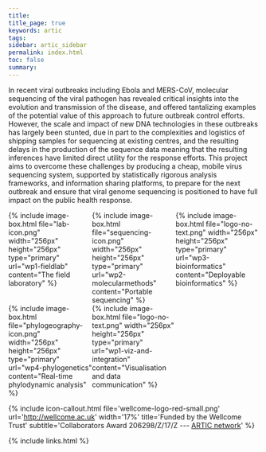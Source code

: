 ```yaml
---
title: 
title_page: true
keywords: artic
tags:
sidebar: artic_sidebar
permalink: index.html
toc: false
summary:
---
```


In recent viral outbreaks including Ebola and MERS-CoV, molecular sequencing of the viral pathogen has revealed critical insights into the evolution and transmission of the disease, and offered tantalizing examples of the potential value of this approach to future outbreak control efforts. However, the scale and impact of new DNA technologies in these outbreaks has largely been stunted, due in part to the complexities and logistics of shipping samples for sequencing at existing centres, and the resulting delays in the production of the sequence data meaning that the resulting inferences have limited direct utility for the response efforts. This project aims to overcome these challenges by producing a cheap, mobile virus sequencing system, supported by statistically rigorous analysis frameworks, and information sharing platforms, to prepare for the next outbreak and ensure that viral genome sequencing is positioned to have full impact on the public health response.

<div style="width: 100%; display: table;">
    <div style="display: table-row">
        <div style="width: 30%; display: table-cell; text-align: left">
{% include image-box.html file="lab-icon.png" width="256px" height="256px" type="primary" url="wp1-fieldlab" content="The field laboratory" %}
        </div>
        <div style="width: 30%; display: table-cell; text-align: left">
{% include image-box.html file="sequencing-icon.png" width="256px" height="256px" type="primary" url="wp2-molecularmethods" content="Portable sequencing" %}
        </div>
        <div style="width: 30%; display: table-cell; text-align: left">
{% include image-box.html file="logo-no-text.png" width="256px" height="256px" type="primary" url="wp3-bioinformatics" content="Deployable bioinformatics" %}
        </div>
    </div>
    <div style="display: table-row">
        <div style="width: 30%; display: table-cell; text-align: left">
{% include image-box.html file="phylogeography-icon.png" width="256px" height="256px" type="primary" url="wp4-phylogenetics" content="Real-time phylodynamic analysis" %}
        </div>
        <div style="width: 30%; display: table-cell; text-align: left">
{% include image-box.html file="logo-no-text.png" width="256px" height="256px" type="primary" url="wp1-viz-and-integration" content="Visualisation and data communication" %}
        </div>
    </div>
</div>

{% include icon-callout.html
file='wellcome-logo-red-small.png'
url='http://wellcome.ac.uk'
width='17%'
title='Funded by the Wellcome Trust'
subtitle='Collaborators Award 206298/Z/17/Z --- <a href="artic.network">ARTIC network</a>'
%}


{% include links.html %}
